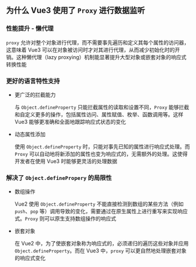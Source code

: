 ## 为什么 Vue3 使用了 `Proxy` 进行数据监听

### 性能提升 - 懒代理

`proxy` 允许对整个对象进行代理，而不需要事先遍历和定义其每个属性的访问器，这意味着 Vue3 可以在对象被访问时才对其进行代理，从而减少初始化时的开销。这种懒代理（lazy proxying）机制能显著提升大型对象或嵌套对象的响应式转换性能

### 更好的语言特性支持

- 更广泛的拦截能力

  与 `Object.defineProperty` 只能拦截属性的读取和设置不同，`Proxy` 能够拦截和自定义更多的操作，包括属性访问、属性赋值、枚举、函数调用等。这样 Vue3 能够更准确和全面地跟踪响应式状态的变化

- 动态属性添加

  使用 `Object.defineProperty` 时，只能对事先已知的属性进行响应式处理。而 `Proxy` 可以自动地将新添加的属性也变为响应式的，无需额外的处理。这使得开发者在使用 Vue3 时能够更灵活的处理数据

### 解决了 `Object.definePropery` 的局限性

- 数组操作

  Vue2 使用 `Object.defineProperty` 不能直接检测到数组的某些方法（例如 `push`、`pop` 等）调用导致的变化，需要通过在原生属性上进行重写来实现响应式。`Proxy` 则可以原生支持数组操作的响应式

- 嵌套对象

  在 Vue2 中，为了使嵌套对象称为响应式的，必须递归的遍历这些对象并应用 `Object.defineProperty`。而在 Vue3 中，`proxy` 可以更自然地处理嵌套对象的响应式变化
